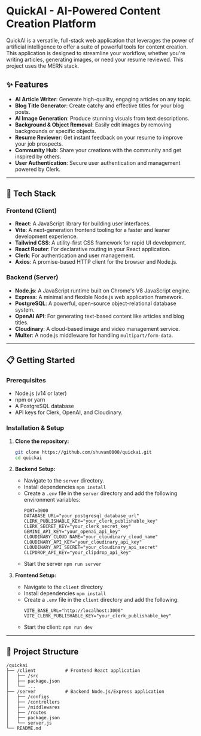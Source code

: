 # QuickAI - AI-Powered Content Creation Platform

QuickAI is a versatile, full-stack web application that leverages the power of artificial intelligence to offer a suite of powerful tools for content creation. This application is designed to streamline your workflow, whether you're writing articles, generating images, or need your resume reviewed. This project uses the MERN stack.

## ✨ Features

  * **AI Article Writer**: Generate high-quality, engaging articles on any topic.
  * **Blog Title Generator**: Create catchy and effective titles for your blog posts.
  * **AI Image Generation**: Produce stunning visuals from text descriptions.
  * **Background & Object Removal**: Easily edit images by removing backgrounds or specific objects.
  * **Resume Reviewer**: Get instant feedback on your resume to improve your job prospects.
  * **Community Hub**: Share your creations with the community and get inspired by others.
  * **User Authentication**: Secure user authentication and management powered by Clerk.

-----

## 🚀 Tech Stack

### Frontend (Client)

  * **React**: A JavaScript library for building user interfaces.
  * **Vite**: A next-generation frontend tooling for a faster and leaner development experience.
  * **Tailwind CSS**: A utility-first CSS framework for rapid UI development.
  * **React Router**: For declarative routing in your React application.
  * **Clerk**: For authentication and user management.
  * **Axios**: A promise-based HTTP client for the browser and Node.js.

### Backend (Server)

  * **Node.js**: A JavaScript runtime built on Chrome's V8 JavaScript engine.
  * **Express**: A minimal and flexible Node.js web application framework.
  * **PostgreSQL**: A powerful, open-source object-relational database system.
  * **OpenAI API**: For generating text-based content like articles and blog titles.
  * **Cloudinary**: A cloud-based image and video management service.
  * **Multer**: A node.js middleware for handling `multipart/form-data`.

-----

## 📋 Getting Started

### Prerequisites

  * Node.js (v14 or later)
  * npm or yarn
  * A PostgreSQL database
  * API keys for Clerk, OpenAI, and Cloudinary.

### Installation & Setup

1.  **Clone the repository:**

    ```bash
    git clone https://github.com/shuvam0000/quickai.git
    cd quickai
    ```

2.  **Backend Setup:**

      * Navigate to the `server` directory.
      * Install dependencies `npm install`
      * Create a `.env` file in the `server` directory and add the following environment variables:
        ```env
        PORT=3000
        DATABASE_URL="your_postgresql_database_url"
        CLERK_PUBLISHABLE_KEY="your_clerk_publishable_key"
        CLERK_SECRET_KEY="your_clerk_secret_key"
        GEMINI_API_KEY="your_openai_api_key"
        CLOUDINARY_CLOUD_NAME="your_cloudinary_cloud_name"
        CLOUDINARY_API_KEY="your_cloudinary_api_key"
        CLOUDINARY_API_SECRET="your_cloudinary_api_secret"
        CLIPDROP_API_KEY="your_clipdrop_api_key"
        ```
      * Start the server `npm run server`

3.  **Frontend Setup:**

      * Navigate to the `client` directory
      * Install dependencies `npm install`
      * Create a `.env` file in the `client` directory and add the following:
        ```env
        VITE_BASE_URL="http://localhost:3000"
        VITE_CLERK_PUBLISHABLE_KEY="your_clerk_publishable_key"
        ```
      * Start the client: `npm run dev`

-----

## 📂 Project Structure

```
/quickai
├── /client           # Frontend React application
│   ├── /src
│   ├── package.json
│   └── ...
├── /server           # Backend Node.js/Express application
│   ├── /configs
│   ├── /controllers
│   ├── /middlewares
│   ├── /routes
│   ├── package.json
│   └── server.js
└── README.md
```
